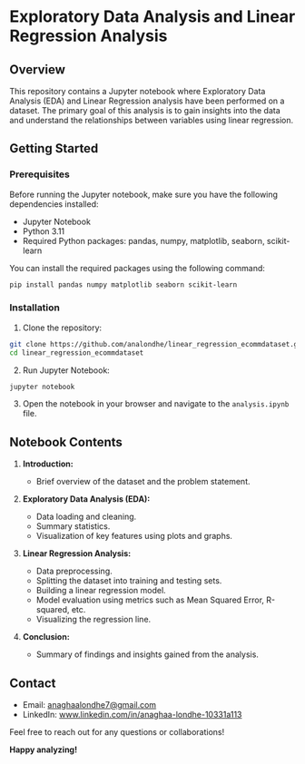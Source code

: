 
# Exploratory Data Analysis and Linear Regression Analysis

## Overview

This repository contains a Jupyter notebook where Exploratory Data Analysis (EDA) and Linear Regression analysis have been performed on a dataset. The primary goal of this analysis is to gain insights into the data and understand the relationships between variables using linear regression.

## Getting Started

### Prerequisites

Before running the Jupyter notebook, make sure you have the following dependencies installed:

- Jupyter Notebook
- Python 3.11
- Required Python packages: pandas, numpy, matplotlib, seaborn, scikit-learn

You can install the required packages using the following command:

```bash
pip install pandas numpy matplotlib seaborn scikit-learn
```

### Installation

1. Clone the repository:

```bash
git clone https://github.com/analondhe/linear_regression_ecommdataset.git
cd linear_regression_ecommdataset
```

2. Run Jupyter Notebook:

```bash
jupyter notebook
```

3. Open the notebook in your browser and navigate to the `analysis.ipynb` file.

## Notebook Contents

1. **Introduction:**
    - Brief overview of the dataset and the problem statement.

2. **Exploratory Data Analysis (EDA):**
    - Data loading and cleaning.
    - Summary statistics.
    - Visualization of key features using plots and graphs.

3. **Linear Regression Analysis:**
    - Data preprocessing.
    - Splitting the dataset into training and testing sets.
    - Building a linear regression model.
    - Model evaluation using metrics such as Mean Squared Error, R-squared, etc.
    - Visualizing the regression line.

4. **Conclusion:**
    - Summary of findings and insights gained from the analysis.


## Contact

- Email: anaghaalondhe7@gmail.com
- LinkedIn: www.linkedin.com/in/anaghaa-londhe-10331a113

Feel free to reach out for any questions or collaborations!

**Happy analyzing!**
